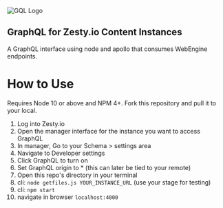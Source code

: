 ![GQL Logo](https://repository-images.githubusercontent.com/188321095/64cffc00-86b7-11e9-85da-c40d074490f0)

## GraphQL for Zesty.io Content Instances

A GraphQL interface using node and apollo that consumes WebEngine endpoints. 

# How to Use
Requires Node 10 or above and NPM 4+. Fork this repository and pull it to your local. 

1. Log into Zesty.io
2. Open the manager interface for the instance you want to access GraphQL
3. In manager, Go to your Schema > settings area
4. Navigate to Developer settings
5. Click GraphQL to turn on
6. Set GraphQL origin to * (this can later be tied to your remote)
7. Open this repo's directory in your terminal
8. cli: `node getfiles.js YOUR_INSTANCE_URL` (use your stage for testing)
9. cli: `npm start`
10. navigate in browser `localhost:4000`
